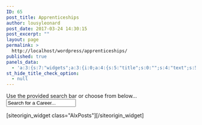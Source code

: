 ```yaml
---
ID: 65
post_title: Apprenticeships
author: lousyleonard
post_date: 2017-03-24 14:30:15
post_excerpt: ""
layout: page
permalink: >
  http://localhost/wordpress/apprenticeships/
published: true
panels_data:
  - 'a:3:{s:7:"widgets";a:3:{i:0;a:4:{s:5:"title";s:0:"";s:4:"text";s:51:"Use the provided search bar or choose from below...";s:6:"filter";b:0;s:11:"panels_info";a:7:{s:5:"class";s:14:"WP_Widget_Text";s:3:"raw";b:0;s:4:"grid";i:0;s:4:"cell";i:0;s:2:"id";i:0;s:9:"widget_id";s:36:"19fe9362-9c8a-42ac-9e9a-7c12703fada9";s:5:"style";a:1:{s:18:"background_display";s:4:"tile";}}}i:1;a:4:{s:5:"title";s:0:"";s:4:"text";s:22:"[searchapprenticeship]";s:6:"filter";b:0;s:11:"panels_info";a:6:{s:5:"class";s:14:"WP_Widget_Text";s:4:"grid";i:0;s:4:"cell";i:1;s:2:"id";i:1;s:9:"widget_id";s:36:"1bb3929d-6e3b-4e74-99ba-183bd1e8a325";s:5:"style";a:2:{s:27:"background_image_attachment";b:0;s:18:"background_display";s:4:"tile";}}}i:2;a:9:{s:5:"title";s:30:"List of all Apprenticeships...";s:9:"posts_num";s:1:"8";s:12:"posts_cat_id";s:2:"12";s:13:"posts_orderby";s:4:"date";s:10:"posts_time";s:1:"0";s:14:"posts_category";i:1;s:10:"posts_date";i:1;s:11:"posts_thumb";i:0;s:11:"panels_info";a:7:{s:5:"class";s:8:"AlxPosts";s:3:"raw";b:0;s:4:"grid";i:1;s:4:"cell";i:0;s:2:"id";i:2;s:9:"widget_id";s:36:"7a2814aa-516b-49aa-aebb-4c81ce11e664";s:5:"style";a:1:{s:18:"background_display";s:4:"tile";}}}}s:5:"grids";a:2:{i:0;a:2:{s:5:"cells";i:2;s:5:"style";a:2:{s:18:"background_display";s:4:"tile";s:14:"cell_alignment";s:10:"flex-start";}}i:1;a:2:{s:5:"cells";i:1;s:5:"style";a:0:{}}}s:10:"grid_cells";a:3:{i:0;a:4:{s:4:"grid";i:0;s:5:"index";i:0;s:6:"weight";d:0.5;s:5:"style";a:0:{}}i:1;a:4:{s:4:"grid";i:0;s:5:"index";i:1;s:6:"weight";d:0.5;s:5:"style";a:0:{}}i:2;a:4:{s:4:"grid";i:1;s:5:"index";i:0;s:6:"weight";i:1;s:5:"style";a:0:{}}}}'
st_hide_title_check_option:
  - null
---
```

<div id="pl-65"  class="panel-layout" ><div id="pg-65-0"  class="panel-grid panel-no-style"  data-style="{&quot;background_display&quot;:&quot;tile&quot;,&quot;cell_alignment&quot;:&quot;flex-start&quot;}" ><div id="pgc-65-0-0"  class="panel-grid-cell"  data-weight="0.5" ><div id="panel-65-0-0-0" class="so-panel widget widget_text panel-first-child panel-last-child" data-index="0" data-style="{&quot;background_display&quot;:&quot;tile&quot;}" >			<div class="textwidget">Use the provided search bar or choose from below...</div>
		</div></div><div id="pgc-65-0-1"  class="panel-grid-cell"  data-weight="0.5" ><div id="panel-65-0-1-0" class="so-panel widget widget_text panel-first-child panel-last-child" data-index="1" data-style="{&quot;background_image_attachment&quot;:false,&quot;background_display&quot;:&quot;tile&quot;}" >			<div class="textwidget"><form method="get" class="searchform themeform" action="http://localhost/wordpress/">
	<div class="search-border">
		<input type="text" class="search search-overflow" name="cat=apprenticeship&s" onblur="if(this.value=='')this.value='Search for a Career...';" onfocus="if(this.value=='Search for a Career...')this.value='';" value="Search for a Career..." />
	</div>
</form></div>
		</div></div></div><div id="pg-65-1"  class="panel-grid panel-no-style" ><div id="pgc-65-1-0"  class="panel-grid-cell"  data-weight="1" ><div id="panel-65-1-0-0" class="so-panel widget widget_alxposts widget_hu_posts panel-first-child panel-last-child" data-index="2" data-style="{&quot;background_display&quot;:&quot;tile&quot;}" >[siteorigin_widget class="AlxPosts"]<input type="hidden" value="{&quot;instance&quot;:{&quot;title&quot;:&quot;List of all Apprenticeships...&quot;,&quot;posts_num&quot;:&quot;8&quot;,&quot;posts_cat_id&quot;:&quot;12&quot;,&quot;posts_orderby&quot;:&quot;date&quot;,&quot;posts_time&quot;:&quot;0&quot;,&quot;posts_category&quot;:1,&quot;posts_date&quot;:1,&quot;posts_thumb&quot;:0},&quot;args&quot;:{&quot;before_widget&quot;:&quot;&lt;div id=\&quot;panel-65-1-0-0\&quot; class=\&quot;so-panel widget widget_alxposts widget_hu_posts panel-first-child panel-last-child\&quot; data-index=\&quot;2\&quot; data-style=\&quot;{&amp;quot;background_display&amp;quot;:&amp;quot;tile&amp;quot;}\&quot; &gt;&quot;,&quot;after_widget&quot;:&quot;&lt;\/div&gt;&quot;,&quot;before_title&quot;:&quot;&lt;h3 class=\&quot;widget-title\&quot;&gt;&quot;,&quot;after_title&quot;:&quot;&lt;\/h3&gt;&quot;,&quot;widget_id&quot;:&quot;widget-1-0-0&quot;}}" />[/siteorigin_widget]</div></div></div></div>